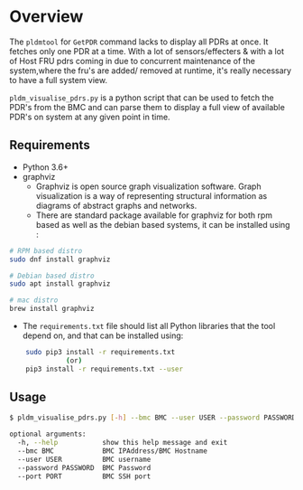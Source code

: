 # Overview

The `pldmtool` for `GetPDR` command lacks to display all PDRs at once. It
fetches only one PDR at a time. With a lot of sensors/effecters & with a lot of
Host FRU pdrs coming in due to concurrent maintenance of the system,where the
fru's are added/ removed at runtime, it's really necessary to have a full system
view.

`pldm_visualise_pdrs.py` is a python script that can be used to fetch the PDR's
from the BMC and can parse them to display a full view of available PDR's on
system at any given point in time.

## Requirements

- Python 3.6+
- graphviz
  - Graphviz is open source graph visualization software. Graph visualization is
    a way of representing structural information as diagrams of abstract graphs
    and networks.
  - There are standard package available for graphviz for both rpm based as well
    as the debian based systems, it can be installed using :

```bash
# RPM based distro
sudo dnf install graphviz

# Debian based distro
sudo apt install graphviz

# mac distro
brew install graphviz
```

- The `requirements.txt` file should list all Python libraries that the tool
  depend on, and that can be installed using:

```bash
    sudo pip3 install -r requirements.txt
              (or)
    pip3 install -r requirements.txt --user
```

## Usage

```bash
$ pldm_visualise_pdrs.py [-h] --bmc BMC --user USER --password PASSWORD [--port PORT]

optional arguments:
  -h, --help           show this help message and exit
  --bmc BMC            BMC IPAddress/BMC Hostname
  --user USER          BMC username
  --password PASSWORD  BMC Password
  --port PORT          BMC SSH port

```
